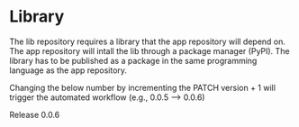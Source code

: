 # Library

The lib repository requires a library that the app repository will depend on. The app repository will intall the lib through a package manager (PyPI). The library has to be published as a package in the same programming language as the app repository.

Changing the below number by incrementing the PATCH version + 1 will trigger the automated workflow (e.g., 0.0.5 --> 0.0.6)

Release 0.0.6
